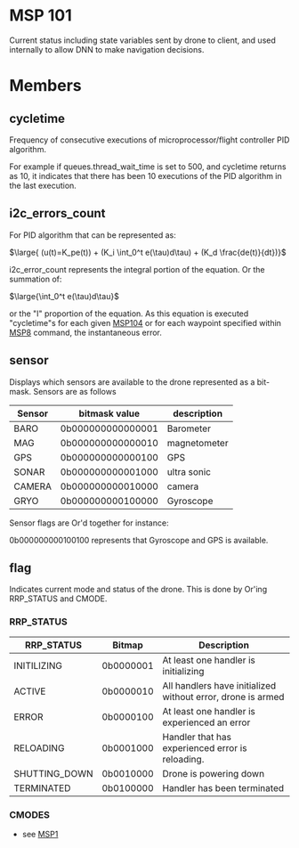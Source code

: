 # MSP 101

Current status including state variables sent by drone to client,  and used internally to allow
DNN to make navigation decisions.

# Members

## cycletime

Frequency of consecutive executions of microprocessor/flight controller PID algorithm.

For example if queues.thread_wait_time is set to 500,  and cycletime returns as 10, it indicates
that there has been 10 executions of the PID algorithm in the last execution.

## i2c_errors_count

For PID algorithm that can be represented as:

$\large{ (u(t)=K_pe(t)) + (K_i \int_0^t e(\tau)d\tau) + (K_d \frac{de(t)}{dt})}$

i2c_error_count represents the integral portion of the equation. Or the summation of:

$\large{\int_0^t e(\tau)d\tau}$

or the "I" proportion of the equation. As this equation is executed "cycletime"s for each given
[MSP104](msp101.md) or for each waypoint specified within [MSP8](msp8.md) command, the instantaneous
error.

## sensor

Displays which sensors are available to the drone represented as a bit-mask. Sensors are as follows

| Sensor   | bitmask value     | description   |
|----------|-------------------|---------------|
| BARO     | 0b000000000000001 | Barometer     |
| MAG      | 0b000000000000010 | magnetometer  |
| GPS      | 0b000000000000100 | GPS           |
| SONAR    | 0b000000000001000 | ultra sonic   |
| CAMERA   | 0b000000000010000 | camera        |
| GRYO     | 0b000000000100000 | Gyroscope     |

Sensor flags are Or'd together for instance:

0b000000000100100 represents that Gyroscope and GPS is available.

## flag 

Indicates current mode and status of the drone. This is done by Or'ing RRP_STATUS and CMODE.

### RRP_STATUS

| RRP_STATUS    | Bitmap     | Description                                                 |
|---------------|------------|-------------------------------------------------------------|
| INITILIZING   | 0b0000001  | At least one handler is initializing                        |
| ACTIVE        | 0b0000010  | All handlers have initialized without error, drone is armed |
| ERROR         | 0b0000100  | At least one handler is experienced an error                |
| RELOADING     | 0b0001000  | Handler that has experienced error is reloading.            |
| SHUTTING_DOWN | 0b0010000  | Drone is powering down                                      |
| TERMINATED    | 0b0100000  | Handler has been terminated                                 |

### CMODES 

- see [MSP1](msp1.md)